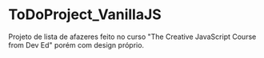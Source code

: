 ﻿# ToDoProject_VanillaJS

Projeto de lista de afazeres feito no curso "The Creative JavaScript Course from Dev Ed" porém com design próprio.

